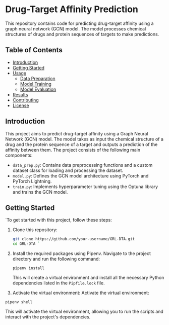 # Drug-Target Affinity Prediction

This repository contains code for predicting drug-target affinity using a graph neural network (GCN) model. The model processes chemical structures of drugs and protein sequences of targets to make predictions.

## Table of Contents

- [Introduction](#introduction)
- [Getting Started](#getting-started)
- [Usage](#usage)
  - [Data Preparation](#data-preparation)
  - [Model Training](#model-training)
  - [Model Evaluation](#model-evaluation)
- [Results](#results)
- [Contributing](#contributing)
- [License](#license)

## Introduction

This project aims to predict drug-target affinity using a Graph Neural Network (GCN) model. The model takes as input the chemical structure of a drug and the protein sequence of a target and outputs a prediction of the affinity between them. The project consists of the following main components:

- `data_prep.py`: Contains data preprocessing functions and a custom dataset class for loading and processing the dataset.
- `model.py`: Defines the GCN model architecture using PyTorch and PyTorch Lightning.
- `train.py`: Implements hyperparameter tuning using the Optuna library and trains the GCN model.

## Getting Started

`To get started with this project, follow these steps:

1. Clone this repository:

   ```bash
   git clone https://github.com/your-username/GRL-DTA.git
   cd GRL-DTA `

2.  Install the required packages using Pipenv. Navigate to the project directory and run the following command:

    `pipenv install`

    This will create a virtual environment and install all the necessary Python dependencies listed in the `Pipfile.lock` file.

3.  Activate the virtual environment:
Activate the virtual environment:

`pipenv shell`

This will activate the virtual environment, allowing you to run the scripts and interact with the project's dependencies.
    
